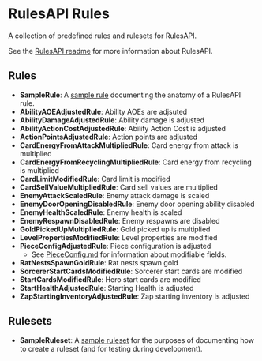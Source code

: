 # RulesAPI Rules

A collection of predefined rules and rulesets for RulesAPI.

See the [RulesAPI readme](../RulesAPI_Core/README.md) for more information about
RulesAPI.

## Rules

- **SampleRule**: A [sample rule](Rules/SampleRule.cs) documenting the anatomy
  of a RulesAPI rule.
- **AbilityAOEAdjustedRule**: Ability AOEs are adjsuted
- **AbilityDamageAdjustedRule**: Ability damage is adjusted
- **AbilityActionCostAdjustedRule**: Ability Action Cost is adjusted
- **ActionPointsAdjustedRule**: Action points are adjusted
- **CardEnergyFromAttackMultipliedRule**: Card energy from attack is multiplied
- **CardEnergyFromRecyclingMultipliedRule**: Card energy from recycling is multiplied
- **CardLimitModifiedRule**: Card limit is modified
- **CardSellValueMultipliedRule**: Card sell values are multiplied
- **EnemyAttackScaledRule**: Enemy attack damage is scaled
- **EnemyDoorOpeningDisabledRule**: Enemy door opening ability disabled
- **EnemyHealthScaledRule**: Enemy health is scaled
- **EnemyRespawnDisabledRule**: Enemy respawns are disabled
- **GoldPickedUpMultipliedRule**: Gold picked up is multiplied
- **LevelPropertiesModifiedRule**: Level properties are modified
- **PieceConfigAdjustedRule**: Piece configuration is adjusted
  - See [PieceConfig.md](../docs/PieceConfig.md) for information about modifiable fields.
- **RatNestsSpawnGoldRule**: Rat nests spawn gold
- **SorcererStartCardsModifiedRule**: Sorcerer start cards are modified
- **StartCardsModifiedRule**: Hero start cards are modified
- **StartHealthAdjustedRule**: Starting Health is adjusted
- **ZapStartingInventoryAdjustedRule**: Zap starting inventory is adjusted

## Rulesets

- **SampleRuleset**: A [sample ruleset](https://github.com/orendain/DemeoMods/blob/045aec568fdddb95b63a1ed34abcb64065e4ca99/Rules/RulesMod.cs#L27-L28)
  for the purposes of documenting how to create a ruleset (and for testing during development).
